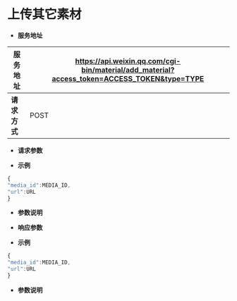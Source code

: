 # 上传其它素材

*  **服务地址**

|**服务地址**|https://api.weixin.qq.com/cgi-bin/material/add_material?access_token=ACCESS_TOKEN&type=TYPE|
|---|---|
|**请求方式**|POST|

* **请求参数**

 * **示例**

```javascript
{
"media_id":MEDIA_ID,
"url":URL
}
```

 * **参数说明**


* **响应参数**
 
 * **示例**

```javascript
{
"media_id":MEDIA_ID, 
"url":URL
} 
```

 * **参数说明**


